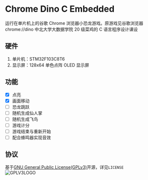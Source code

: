 # Chrome Dino C Embedded

运行在单片机上的谷歌 Chrome 浏览器小恐龙游戏。原游戏见谷歌浏览器 chrome://dino
中北大学大数据学院 20 级菜鸡的 C 语言程序设计课设

## 硬件

1. 单片机：STM32F103C8T6
2. 显示屏：128x64 单色点阵 OLED 显示屏

## 功能

- [x] 点亮
- [x] 画面移动
- [ ] 恐龙跳跃
- [ ] 随机生成仙人掌
- [ ] 随机生成飞鸟
- [ ] 游戏计分
- [ ] 游戏结束与重新开始
- [ ] 配合蜂鸣器实现音效
<!--奇怪的井超彩蛋-->

## 协议

基于[GNU General Public License(GPLv3)](https://www.gnu.org/licenses/gpl-3.0.en.html)开源，详见`LICENSE`  
![GPLV3LOGO](https://www.gnu.org/graphics/gplv3-with-text-136x68.png)
